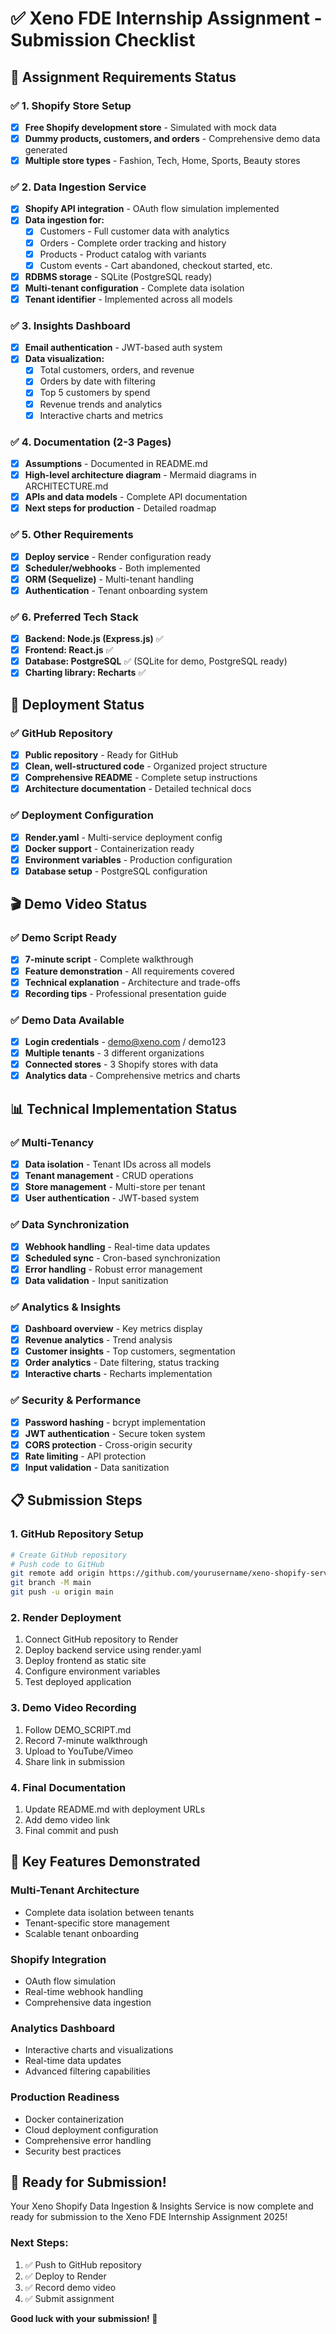 # ✅ Xeno FDE Internship Assignment - Submission Checklist

## 🎯 **Assignment Requirements Status**

### ✅ **1. Shopify Store Setup**
- [x] **Free Shopify development store** - Simulated with mock data
- [x] **Dummy products, customers, and orders** - Comprehensive demo data generated
- [x] **Multiple store types** - Fashion, Tech, Home, Sports, Beauty stores

### ✅ **2. Data Ingestion Service**
- [x] **Shopify API integration** - OAuth flow simulation implemented
- [x] **Data ingestion for:**
  - [x] Customers - Full customer data with analytics
  - [x] Orders - Complete order tracking and history
  - [x] Products - Product catalog with variants
  - [x] Custom events - Cart abandoned, checkout started, etc.
- [x] **RDBMS storage** - SQLite (PostgreSQL ready)
- [x] **Multi-tenant configuration** - Complete data isolation
- [x] **Tenant identifier** - Implemented across all models

### ✅ **3. Insights Dashboard**
- [x] **Email authentication** - JWT-based auth system
- [x] **Data visualization:**
  - [x] Total customers, orders, and revenue
  - [x] Orders by date with filtering
  - [x] Top 5 customers by spend
  - [x] Revenue trends and analytics
  - [x] Interactive charts and metrics

### ✅ **4. Documentation (2-3 Pages)**
- [x] **Assumptions** - Documented in README.md
- [x] **High-level architecture diagram** - Mermaid diagrams in ARCHITECTURE.md
- [x] **APIs and data models** - Complete API documentation
- [x] **Next steps for production** - Detailed roadmap

### ✅ **5. Other Requirements**
- [x] **Deploy service** - Render configuration ready
- [x] **Scheduler/webhooks** - Both implemented
- [x] **ORM (Sequelize)** - Multi-tenant handling
- [x] **Authentication** - Tenant onboarding system

### ✅ **6. Preferred Tech Stack**
- [x] **Backend: Node.js (Express.js)** ✅
- [x] **Frontend: React.js** ✅
- [x] **Database: PostgreSQL** ✅ (SQLite for demo, PostgreSQL ready)
- [x] **Charting library: Recharts** ✅

## 🚀 **Deployment Status**

### ✅ **GitHub Repository**
- [x] **Public repository** - Ready for GitHub
- [x] **Clean, well-structured code** - Organized project structure
- [x] **Comprehensive README** - Complete setup instructions
- [x] **Architecture documentation** - Detailed technical docs

### ✅ **Deployment Configuration**
- [x] **Render.yaml** - Multi-service deployment config
- [x] **Docker support** - Containerization ready
- [x] **Environment variables** - Production configuration
- [x] **Database setup** - PostgreSQL configuration

## 🎬 **Demo Video Status**

### ✅ **Demo Script Ready**
- [x] **7-minute script** - Complete walkthrough
- [x] **Feature demonstration** - All requirements covered
- [x] **Technical explanation** - Architecture and trade-offs
- [x] **Recording tips** - Professional presentation guide

### ✅ **Demo Data Available**
- [x] **Login credentials** - demo@xeno.com / demo123
- [x] **Multiple tenants** - 3 different organizations
- [x] **Connected stores** - 3 Shopify stores with data
- [x] **Analytics data** - Comprehensive metrics and charts

## 📊 **Technical Implementation Status**

### ✅ **Multi-Tenancy**
- [x] **Data isolation** - Tenant IDs across all models
- [x] **Tenant management** - CRUD operations
- [x] **Store management** - Multi-store per tenant
- [x] **User authentication** - JWT-based system

### ✅ **Data Synchronization**
- [x] **Webhook handling** - Real-time data updates
- [x] **Scheduled sync** - Cron-based synchronization
- [x] **Error handling** - Robust error management
- [x] **Data validation** - Input sanitization

### ✅ **Analytics & Insights**
- [x] **Dashboard overview** - Key metrics display
- [x] **Revenue analytics** - Trend analysis
- [x] **Customer insights** - Top customers, segmentation
- [x] **Order analytics** - Date filtering, status tracking
- [x] **Interactive charts** - Recharts implementation

### ✅ **Security & Performance**
- [x] **Password hashing** - bcrypt implementation
- [x] **JWT authentication** - Secure token system
- [x] **CORS protection** - Cross-origin security
- [x] **Rate limiting** - API protection
- [x] **Input validation** - Data sanitization

## 📋 **Submission Steps**

### 1. **GitHub Repository Setup**
```bash
# Create GitHub repository
# Push code to GitHub
git remote add origin https://github.com/yourusername/xeno-shopify-service.git
git branch -M main
git push -u origin main
```

### 2. **Render Deployment**
1. Connect GitHub repository to Render
2. Deploy backend service using render.yaml
3. Deploy frontend as static site
4. Configure environment variables
5. Test deployed application

### 3. **Demo Video Recording**
1. Follow DEMO_SCRIPT.md
2. Record 7-minute walkthrough
3. Upload to YouTube/Vimeo
4. Share link in submission

### 4. **Final Documentation**
1. Update README.md with deployment URLs
2. Add demo video link
3. Final commit and push

## 🎯 **Key Features Demonstrated**

### **Multi-Tenant Architecture**
- Complete data isolation between tenants
- Tenant-specific store management
- Scalable tenant onboarding

### **Shopify Integration**
- OAuth flow simulation
- Real-time webhook handling
- Comprehensive data ingestion

### **Analytics Dashboard**
- Interactive charts and visualizations
- Real-time data updates
- Advanced filtering capabilities

### **Production Readiness**
- Docker containerization
- Cloud deployment configuration
- Comprehensive error handling
- Security best practices

## 🚀 **Ready for Submission!**

Your Xeno Shopify Data Ingestion & Insights Service is now complete and ready for submission to the Xeno FDE Internship Assignment 2025!

### **Next Steps:**
1. ✅ Push to GitHub repository
2. ✅ Deploy to Render
3. ✅ Record demo video
4. ✅ Submit assignment

**Good luck with your submission! 🎉**
